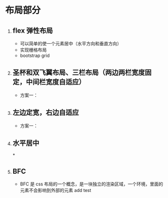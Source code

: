 ﻿# 布局部分

1.  ## flex 弹性布局

    * 可以简单的使一个元素居中（水平方向和垂直方向）

    - 实现栅格布局
    - bootstrap grid

2.  ## 圣杯和双飞翼布局、三栏布局（两边两栏宽度固定，中间栏宽度自适应）

    * 方案一：

3.  ## 左边定宽，右边自适应

    * 方案一：
      <div></div>

4.  ## 水平居中

    \*

5.  ## BFC

    * BFC 是 css 布局的一个概念，是一块独立的渲染区域，一个环境，里面的元素不会影响到外部的元素
add test
